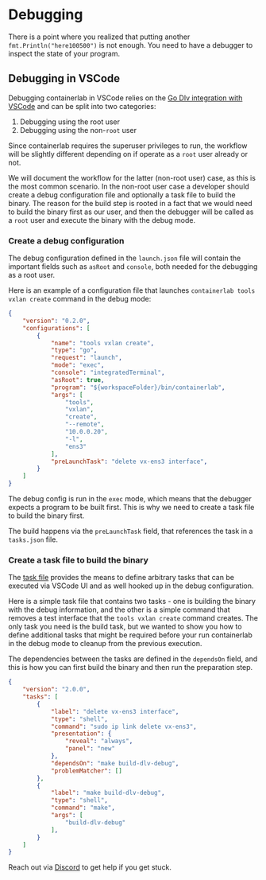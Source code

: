 # Debugging

There is a point where you realized that putting another `fmt.Println("here100500")` is not enough. You need to have a debugger to inspect the state of your program.

## Debugging in VSCode

Debugging containerlab in VSCode relies on the [Go Dlv integration with VSCode](https://github.com/golang/vscode-go/wiki/debugging) and can be split into two categories:

1. Debugging using the root user
2. Debugging using the non-`root` user

Since containerlab requires the superuser privileges to run, the workflow will be slightly different depending on if operate as a `root` user already or not.

We will document the workflow for the latter (non-root user) case, as this is the most common scenario. In the non-root user case a developer should create a debug configuration file and optionally a task file to build the binary. The reason for the build step is rooted in a fact that we would need to build the binary first as our user, and then the debugger will be called as a `root` user and execute the binary with the debug mode.

### Create a debug configuration

The debug configuration defined in the `launch.json` file will contain the important fields such as `asRoot` and `console`, both needed for the debugging as a root user.

Here is an example of a configuration file that launches `containerlab tools vxlan create` command in the debug mode:

```json
{
    "version": "0.2.0",
    "configurations": [
        {
            "name": "tools vxlan create",
            "type": "go",
            "request": "launch",
            "mode": "exec",
            "console": "integratedTerminal",
            "asRoot": true,
            "program": "${workspaceFolder}/bin/containerlab",
            "args": [
                "tools",
                "vxlan",
                "create",
                "--remote",
                "10.0.0.20",
                "-l",
                "ens3"
            ],
            "preLaunchTask": "delete vx-ens3 interface",
        }
    ]
}
```

The debug config is run in the `exec` mode, which means that the debugger expects a program to be built first. This is why we need to create a task file to build the binary first.

The build happens via the `preLaunchTask` field, that references the task in a `tasks.json` file.

### Create a task file to build the binary

The [task file](https://code.visualstudio.com/docs/editor/tasks) provides the means to define arbitrary tasks that can be executed via VSCode UI and as well hooked up in the debug configuration.

Here is a simple task file that contains two tasks - one is building the binary with the debug information, and the other is a simple command that removes a test interface that the `tools vxlan create` command creates. The only task you need is the build task, but we wanted to show you how to define additional tasks that might be required before your run containerlab in the debug mode to cleanup from the previous execution.

The dependencies between the tasks are defined in the `dependsOn` field, and this is how you can first build the binary and then run the preparation step.

```json
{
    "version": "2.0.0",
    "tasks": [
        {
            "label": "delete vx-ens3 interface",
            "type": "shell",
            "command": "sudo ip link delete vx-ens3",
            "presentation": {
                "reveal": "always",
                "panel": "new"
            },
            "dependsOn": "make build-dlv-debug",
            "problemMatcher": []
        },
        {
            "label": "make build-dlv-debug",
            "type": "shell",
            "command": "make",
            "args": [
                "build-dlv-debug"
            ],
        }
    ]
}
```

Reach out via [Discord](https://discord.gg/vAyddtaEV9) to get help if you get stuck.
